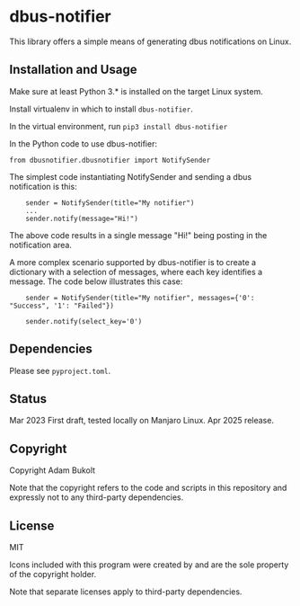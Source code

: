 # dbus-notifier #

This library offers a simple means of generating dbus notifications on Linux. 

## Installation and Usage

Make sure at least Python 3.* is installed on the target Linux system. 

Install virtualenv in which to install `dbus-notifier`.

In the virtual environment, run `pip3 install dbus-notifier`

In the Python code to use dbus-notifier:

```commandline
from dbusnotifier.dbusnotifier import NotifySender

```
The simplest code instantiating NotifySender and sending a dbus notification is this:

```commandline
    sender = NotifySender(title="My notifier")
    ...
    sender.notify(message="Hi!")
```
The above code results in a single message "Hi!" being posting in the notification area.

A more complex scenario supported by dbus-notifier is to create a dictionary with a selection of messages, where each
key identifies a message. The code below illustrates this case:

```
    sender = NotifySender(title="My notifier", messages={'0': "Success", '1': "Failed"})
    
    sender.notify(select_key='0')
```


## Dependencies

Please see `pyproject.toml`.

## Status

Mar 2023 First draft, tested locally on Manjaro Linux.
Apr 2025 release.

## Copyright

Copyright Adam Bukolt

Note that the copyright refers to the code and scripts in this repository and
expressly not to any third-party dependencies.

## License

MIT

Icons included with this program were created by and are the sole property of the copyright holder.

Note that separate licenses apply to third-party dependencies.

